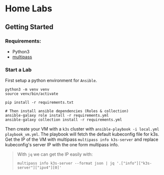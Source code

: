# Home Labs

## Getting Started

### Requirements:
- Python3
- [multipass](https://multipass.run/)

### Start a Lab

First setup a python environment for `Ansible`.

```shell
python3 -m venv venv
source venv/bin/activate

pip install -r requirements.txt

# Then install ansible dependencies (Roles & collection)
ansible-galaxy role install -r requirements.yml
ansible-galaxy collection install -r requirements.yml
```

Then create your VM with a `k3s` cluster with `ansible-playbook -i local.yml playbook_vm.yml`. The playbook will fetch the default kubeconfig file for k3s. Get the IP of the VM with multipass `multipass info k3s-server` and replace kubeconfig's server IP with the one form multipass info.

> With `jq` we can get the IP easily with:
> ```shell
> multipass info k3s-server --format json | jq '.["info"]["k3s-server"]["ipv4"][0]'
> ```
